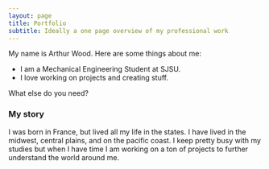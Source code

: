 ```yaml
---
layout: page
title: Portfolio
subtitle: Ideally a one page overview of my professional work
---
```


My name is Arthur Wood. Here are some things about me:

- I am a Mechanical Engineering Student at SJSU.
- I love working on projects and creating stuff.

What else do you need?

### My story

I was born in France, but lived all my life in the states. I have lived in the midwest, central plains, and on the pacific coast. I keep pretty busy with my studies but when I have time I am working on a ton of projects to further understand the world around me.
